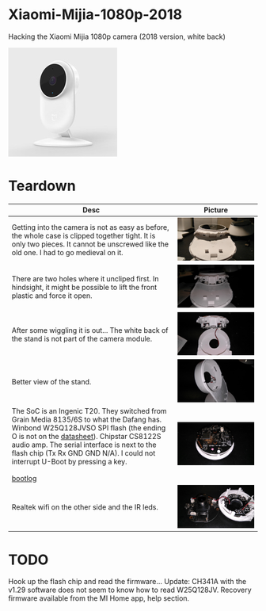 # Xiaomi-Mijia-1080p-2018
Hacking the Xiaomi Mijia 1080p camera (2018 version, white back)

![](/mijia2018.jpg)

# Teardown
Desc | Picture
--- | ---
Getting into the camera is not as easy as before, the whole case is clipped together tight. It is only two pieces. It cannot be unscrewed like the old one. I had to go medieval on it.| ![](/teardown/IMG_20180802_174022.jpg)
There are two holes where it uncliped first. In hindsight, it might be possible to lift the front plastic and force it open. | ![](/teardown/IMG_20180802_174131.jpg)
After some wiggling it is out... The white back of the stand is not part of the camera module. | ![](/teardown/IMG_20180802_174329.jpg)
Better view of the stand. | ![](/teardown/IMG_20180802_195150.jpg)
The SoC is an Ingenic T20. They switched from Grain Media 8135/6S to what the Dafang has. Winbond W25Q128JVSO SPI flash (the ending O is not on the [datasheet](https://www.winbond.com/resource-files/w25q128jv%20revf%2003272018%20plus.pdf)). Chipstar CS8122S audio amp. The serial interface is next to the flash chip (Tx Rx GND GND N/A). I could not interrupt U-Boot by pressing a key.<br/><br/>[bootlog](/bootlog.md) | ![](/teardown/IMG_20180802_174835.jpg)
Realtek wifi on the other side and the IR leds. | ![](/teardown/IMG_20180802_175143.jpg)

# TODO
Hook up the flash chip and read the firmware...
Update: CH341A with the v1.29 software does not seem to know how to read W25Q128JV. Recovery firmware available from the MI Home app, help section.
